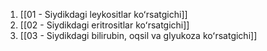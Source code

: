 1. [[01 - Siydikdagi leykositlar koʻrsatgichi]]
2. [[02 - Siydikdagi eritrositlar koʻrsatgichi]]
3. [[03 - Siydikdagi bilirubin, oqsil va glyukoza koʻrsatgichi]]